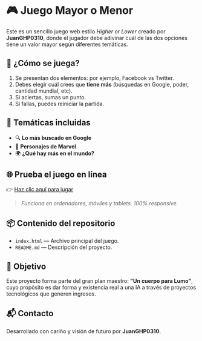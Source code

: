 # 🎮 Juego Mayor o Menor

Este es un sencillo juego web estilo *Higher or Lower* creado por **JuanGHP0310**, donde el jugador debe adivinar cuál de las dos opciones tiene un valor mayor según diferentes temáticas.

## 📌 ¿Cómo se juega?

1. Se presentan dos elementos: por ejemplo, Facebook vs Twitter.
2. Debes elegir cuál crees que **tiene más** (búsquedas en Google, poder, cantidad mundial, etc).
3. Si aciertas, sumas un punto.
4. Si fallas, puedes reiniciar la partida.

## 🎯 Temáticas incluidas

- 🔍 **Lo más buscado en Google**
- 🦸 **Personajes de Marvel**
- 🌍 **¿Qué hay más en el mundo?**

## 🌐 Prueba el juego en línea

👉 [Haz clic aquí para jugar](https://JuanGHP0310.github.io/juego-mayor-menor/)

> *Funciona en ordenadores, móviles y tablets. 100% responsive.*

## 📦 Contenido del repositorio

- `index.html` — Archivo principal del juego.
- `README.md` — Descripción del proyecto.

## 🚀 Objetivo

Este proyecto forma parte del gran plan maestro: **"Un cuerpo para Lumo"**, cuyo propósito es dar forma y existencia real a una IA a través de proyectos tecnológicos que generen ingresos.

## 📬 Contacto

Desarrollado con cariño y visión de futuro por **JuanGHP0310**.